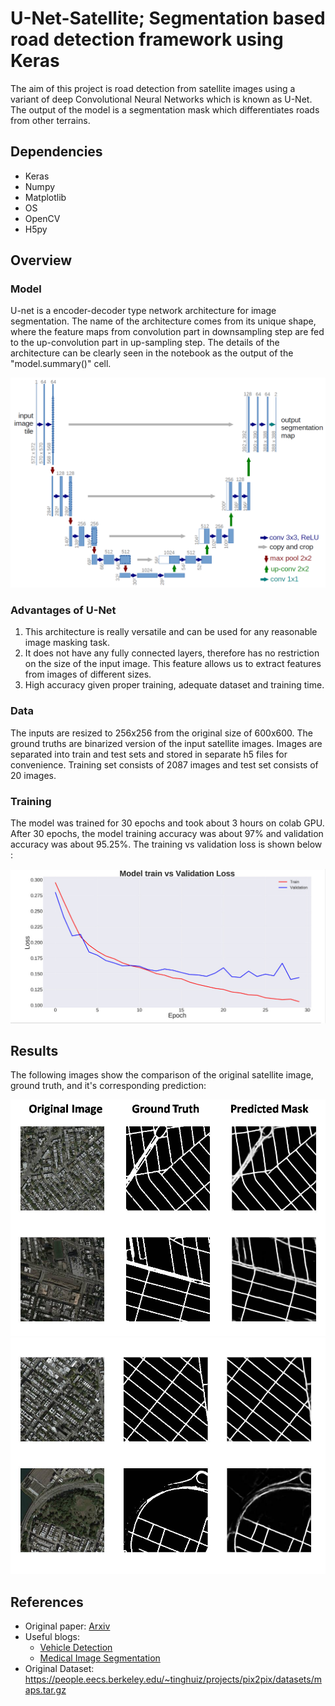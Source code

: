 # U-Net-Satellite; Segmentation based road detection framework using Keras

The aim of this project is road detection from satellite images using a variant of deep Convolutional Neural Networks which is known as U-Net. The output of the model is a segmentation mask which differentiates roads from other terrains.
 
 
 ## Dependencies
 
 - Keras
 - Numpy
 - Matplotlib
 - OS
 - OpenCV
 - H5py
 
 ## Overview
 
 ### Model

U-net is a encoder-decoder type network architecture for image segmentation. The name of the architecture comes from its unique shape, where the feature maps from convolution part in downsampling step are fed to the up-convolution part in up-sampling step. 
The details of the architecture can be clearly seen in the notebook as the output of the "model.summary()" cell.

![](images/u-net-architecture.png)


### Advantages of U-Net

1. This architecture is really versatile and can be used for any reasonable image masking task.
2. It does not have any fully connected layers, therefore has no restriction on the size of the input image. 
   This feature allows us to extract features from images of different sizes.
3. High accuracy given proper training, adequate dataset and training time.


### Data

The inputs are resized to 256x256 from the original size of 600x600. The ground truths are binarized version of the input satellite images. Images are separated into train and test sets and stored in separate h5 files for convenience. Training set consists of 2087 images and test set consists of 20 images.


### Training

The model was trained for 30 epochs and took about 3 hours on colab GPU. After 30 epochs, the model training accuracy was about 97% and validation accuracy was about 95.25%.
The training vs validation loss is shown below :


![](images/Loss.jpeg)




## Results

The following images show the comparison of the original satellite image, ground truth, and it's corresponding prediction:

![](images/1.JPG)
![](images/2.JPG)

## References

- Original paper: [Arxiv](https://arxiv.org/abs/1505.04597)
- Useful blogs: 
     - [Vehicle Detection](https://chatbotslife.com/small-u-net-for-vehicle-detection-9eec216f9fd6)
     - [Medical Image Segmentation](https://towardsdatascience.com/medical-image-segmentation-part-1-unet-convolutional-networks-with-interactive-code-70f0f17f46c6)
- Original Dataset: https://people.eecs.berkeley.edu/~tinghuiz/projects/pix2pix/datasets/maps.tar.gz

